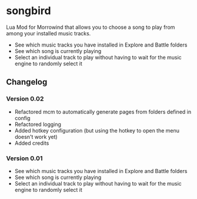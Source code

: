 # songbird
Lua Mod for Morrowind that allows you to choose a song to play from among your installed music tracks.

* See which music tracks you have installed in Explore and Battle folders
* See which song is currently playing
* Select an individual track to play without having to wait for the music engine to randomly select it

## Changelog
### Version 0.02
* Refactored mcm to automatically generate pages from folders defined in config
* Refactored logging
* Added hotkey configuration (but using the hotkey to open the menu doesn't work yet)
* Added credits

### Version 0.01
* See which music tracks you have installed in Explore and Battle folders
* See which song is currently playing
* Select an individual track to play without having to wait for the music engine to randomly select it